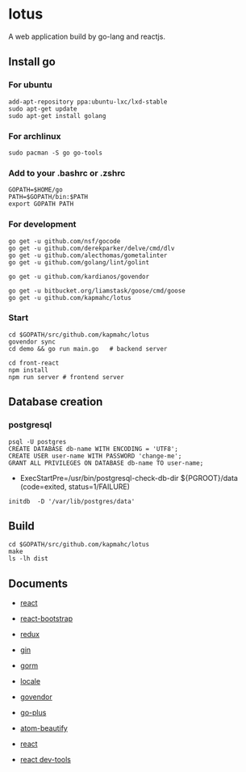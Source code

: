 # lotus
A web application build by go-lang and reactjs.

## Install go

### For ubuntu

```
add-apt-repository ppa:ubuntu-lxc/lxd-stable
sudo apt-get update
sudo apt-get install golang
```

### For archlinux

```
sudo pacman -S go go-tools
```

### Add to your .bashrc or .zshrc

```
GOPATH=$HOME/go
PATH=$GOPATH/bin:$PATH
export GOPATH PATH
```

### For development

```
go get -u github.com/nsf/gocode
go get -u github.com/derekparker/delve/cmd/dlv
go get -u github.com/alecthomas/gometalinter
go get -u github.com/golang/lint/golint

go get -u github.com/kardianos/govendor

go get -u bitbucket.org/liamstask/goose/cmd/goose
go get -u github.com/kapmahc/lotus
```

### Start
```
cd $GOPATH/src/github.com/kapmahc/lotus
govendor sync
cd demo && go run main.go   # backend server

cd front-react
npm install
npm run server # frontend server
```

## Database creation

### postgresql

```
psql -U postgres
CREATE DATABASE db-name WITH ENCODING = 'UTF8';
CREATE USER user-name WITH PASSWORD 'change-me';
GRANT ALL PRIVILEGES ON DATABASE db-name TO user-name;
```

* ExecStartPre=/usr/bin/postgresql-check-db-dir ${PGROOT}/data (code=exited, status=1/FAILURE)

```
initdb  -D '/var/lib/postgres/data'
```

## Build

```
cd $GOPATH/src/github.com/kapmahc/lotus
make
ls -lh dist
```

## Documents
- [react](https://facebook.github.io/react/docs/getting-started.html)
- [react-bootstrap](http://react-bootstrap.github.io/)
- [redux](http://redux.js.org/docs/basics/UsageWithReact.html)
- [gin](https://github.com/gin-gonic/gin)
- [gorm](http://jinzhu.me/gorm/)
- [locale](https://blog.golang.org/matchlang)
- [govendor](https://github.com/kardianos/govendor)


- [go-plus](https://atom.io/packages/go-plus)
- [atom-beautify](https://atom.io/packages/atom-beautify)
- [react](https://atom.io/packages/react)

- [react dev-tools](https://facebook.github.io/react/blog/2015/09/02/new-react-developer-tools.html)
